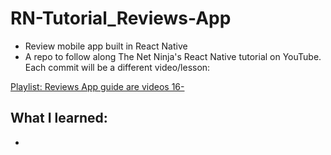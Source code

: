 # RN-Tutorial_Reviews-App

- Review mobile app built in React Native
- A repo to follow along The Net Ninja's React Native tutorial on YouTube. Each commit will be a different video/lesson:

[Playlist: Reviews App guide are videos 16-](https://www.youtube.com/playlist?list=PL4cUxeGkcC9ixPU-QkScoRBVxtPPzVjrQ)

## What I learned:

-

